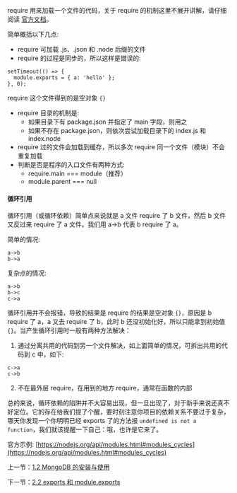 require 用来加载一个文件的代码，关于 require 的机制这里不展开讲解，请仔细阅读 [官方文档](https://nodejs.org/api/modules.html)。

简单概括以下几点:

- require 可加载 .js、.json 和 .node 后缀的文件
- require 的过程是同步的，所以这样是错误的:
```
setTimeout(() => {
  module.exports = { a: 'hello' };
}, 0);
```
require 这个文件得到的是空对象 `{}`

- require 目录的机制是:
  - 如果目录下有 package.json 并指定了 main 字段，则用之
  - 如果不存在 package.json，则依次尝试加载目录下的 index.js 和 index.node
- require 过的文件会加载到缓存，所以多次 require 同一个文件（模块）不会重复加载
- 判断是否是程序的入口文件有两种方式:
  - require.main === module（推荐）
  - module.parent === null


#### 循环引用

循环引用（或循环依赖）简单点来说就是 a 文件 require 了 b 文件，然后 b 文件又反过来 require 了 a 文件。我们用 a->b 代表 b require 了 a。

简单的情况:

```
a->b
b->a
```

复杂点的情况:

```
a->b
b->c
c->a
```

循环引用并不会报错，导致的结果是 require 的结果是空对象 `{}`，原因是 b require 了 a，a 又去 require 了 b，此时 b 还没初始化好，所以只能拿到初始值 `{}`。当产生循环引用时一般有两种方法解决：

1. 通过分离共用的代码到另一个文件解决，如上面简单的情况，可拆出共用的代码到 c 中，如下:

  ```
  c->a
  c->b
  ```

2. 不在最外层 require，在用到的地方 require，通常在函数的内部

总的来说，循环依赖的陷阱并不大容易出现，但一旦出现了，对于新手来说还真不好定位。它的存在给我们提了个醒，要时刻注意你项目的依赖关系不要过于复杂，哪天你发现一个你明明已经 exports 了的方法报 `undefined is not a function`，我们就该提醒一下自己：哦，也许是它来了。

官方示例: [https://nodejs.org/api/modules.html#modules_cycles](https://nodejs.org/api/modules.html#modules_cycles)

上一节：[1.2 MongoDB 的安装与使用](https://github.com/nswbmw/N-blog/blob/master/book/1.2%20MongoDB%20%E7%9A%84%E5%AE%89%E8%A3%85%E4%B8%8E%E4%BD%BF%E7%94%A8.md)

下一节：[2.2 exports 和 module.exports](https://github.com/nswbmw/N-blog/blob/master/book/2.2%20exports%20%E5%92%8C%20module.exports.md)
